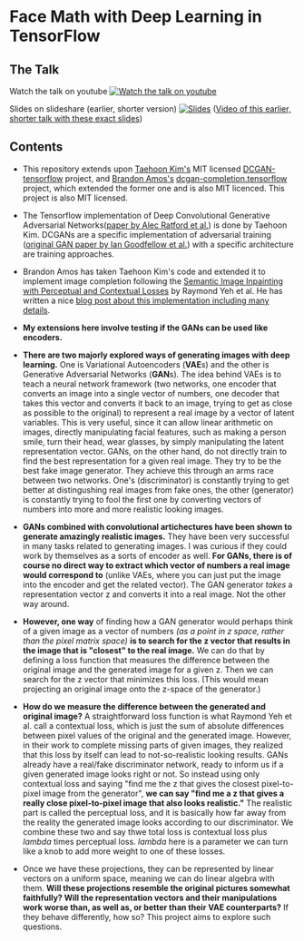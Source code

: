 # Face Math with Deep Learning in TensorFlow

## The Talk

Watch the talk on youtube
[![Watch the talk on youtube](https://i.imgur.com/CZukkvx.png)](https://www.youtube.com/watch?v=AlF4Ke3XuhA&t=371s)


Slides on slideshare (earlier, shorter version)
[![Slides](https://i.imgur.com/307DZxy.png)](https://www.slideshare.net/frrmack/deep-learning-reveals-the-essence-of-matt-damon)
([Video of this earlier, shorter talk with these exact slides](https://www.youtube.com/watch?v=BzRgipHRzOE))


## Contents

+ This repository extends upon
  [Taehoon Kim's](http://carpedm20.github.io/) MIT licensed
  [DCGAN-tensorflow](https://github.com/carpedm20/DCGAN-tensorflow)
  project, and [Brandon Amos's](https://bamos.github.io/)
  [dcgan-completion.tensorflow](https://github.com/bamos/dcgan-completion.tensorflow)
  project, which extended the former one and is also MIT
  licenced. This project is also MIT licensed.

+ The Tensorflow implementation of Deep Convolutional Generative
  Adversarial
  Networks([paper by Alec Ratford et al.](https://arxiv.org/abs/1511.06434))
  is done by Taehoon Kim. DCGANs are a specific implementation of
  adversarial training
  ([original GAN paper by Ian Goodfellow et al.](https://arxiv.org/abs/1406.2661))
  with a specific architecture are training approaches.

+ Brandon Amos has taken Taehoon Kim's code and extended it to
  implement image completion following the
  [Semantic Image Inpainting with Perceptual and Contextual Losses](https://arxiv.org/abs/1607.07539)
  by Raymond Yeh et al. He has written a nice [blog post about this implementation including many details](http://bamos.github.io/2016/08/09/deep-completion/).

+ **My extensions here involve testing if the GANs can be used like encoders.**

+ **There are two majorly explored ways of generating images with deep learning.** One is Variational Autoencoders (**VAE**s) and the other is Generative Adversarial Networks (**GAN**s). The idea behind VAEs is to teach a neural network framework (two networks, one encoder that converts an image into a single vector of numbers, one decoder that takes this vector and converts it back to an image, trying to get as close as possible to the original) to represent a real image by a vector of latent variables. This is very useful, since it can allow linear arithmetic on images, directly manipulating facial features, such as making a person smile, turn their head, wear glasses, by simply manipulating the latent representation vector. GANs, on the other hand, do not directly train to find the best representation for a given real image. They try to be the best fake image generator. They achieve this through an arms race between two networks. One's (discriminator) is constantly trying to get better at distingushing real images from fake ones, the other (generator) is constantly trying to fool the first one by converting vectors of numbers into more and more realistic looking images. 

+ **GANs combined with convolutional artichectures have been shown to generate amazingly realistic images.** They have been very successful in many tasks related to generating images. I was curious if they could work by themselves as a sorts of encoder as well. **For GANs, there is of course no direct way to extract which vector of numbers a real image would correspond to** (unlike VAEs, where you can just put the image into the encoder and get the related vector). The GAN generator *takes* a representation vector z and converts it into a real image. Not the other way around.

+ **However, one way** of finding how a GAN generator would perhaps think of a given image as a vector of numbers _(as a point in z space, rather than the pixel matrix space)_ **is to search for the z vector that results in the image that is "closest" to the real image.** We can do that by defining a loss function that measures the difference between the original image and the generated image for a given z. Then we can search for the z vector that minimizes this loss. (This would mean projecting an original image onto the z-space of the generator.)
 
+ **How do we measure the difference between the generated and original image?** A straightforward loss function is what Raymond Yeh et al. call a contextual loss, which is just the sum of absolute differences between pixel values of the original and the generated image. However, in their work to complete missing parts of given images, they realized that this loss by itself can lead to not-so-realistic looking results. GANs already have a real/fake discriminator network, ready to inform us if a given generated image looks right or not. So instead using only contextual loss and saying "find me the z that gives the closest pixel-to-pixel image from the generator", **we can say "find me a z that gives a really close pixel-to-pixel image that also looks realistic."** The realistic part is called the perceptual loss, and it is basically how far away from the reality the generated image looks according to our discriminator. We combine these two and say thwe total loss is contextual loss plus _lambda_ times perceptual loss. _lambda_ here is a parameter we can turn like a knob to add more weight to one of these losses.

+ Once we have these projections, they can be
  represented by linear vectors on a uniform space, meaning we can do
  linear algebra with them. **Will these projections resemble the original pictures somewhat faithfully? Will the representation vectors and their manipulations work worse than, as well as, or better than their VAE counterparts?** If they behave differently, how so? This project aims to explore such
  questions.

